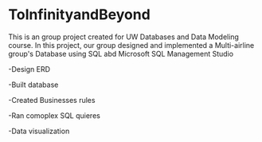 # ToInfinityandBeyond
This is an group project created for UW Databases and Data Modeling course. 
In this project, our group designed and implemented a Multi-airline group's Database using SQL abd Microsoft SQL Management Studio

  -Design ERD
  
  -Built database
  
  -Created Businesses rules
  
  -Ran comoplex SQL quieres  

  -Data visualization
